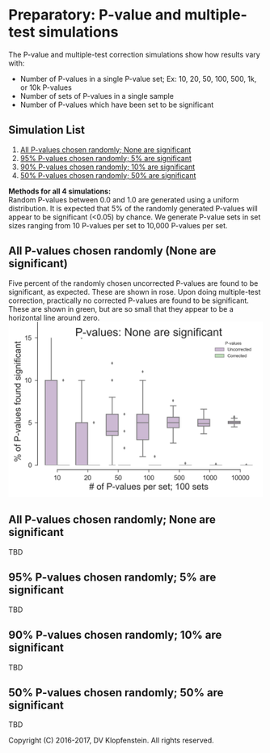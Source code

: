 # Preparatory: P-value and multiple-test simulations
The P-value and multiple-test correction simulations show how results vary with:
  * Number of P-values in a single P-value set; Ex: 10, 20, 50, 100, 500, 1k, or 10k P-values    
  * Number of sets of P-values in a single sample    
  * Number of P-values which have been set to be significant     

## Simulation List
 1. [All P-values chosen randomly; None are significant](README_prep.md#all-p-values-chosen-randomly-none-are-significant-1)
 2. [95% P-values chosen randomly; 5% are significant ](README_prep.md#95-p-values-chosen-randomly-5-are-significant)
 3. [90% P-values chosen randomly; 10% are significant ](README_prep.md#90-p-values-chosen-randomly-10-are-significant)
 4. [50% P-values chosen randomly; 50% are significant ](README_prep.md#50-p-values-chosen-randomly-50-are-significant)

**Methods for all 4 simulations:**    
Random P-values between 0.0 and 1.0 are generated using a uniform distribution.
It is expected that 5% of the randomly generated P-values will appear to be significant (<0.05) by chance.
We generate P-value sets in set sizes ranging from 10 P-values per set to 10,000 P-values per set.

## All P-values chosen randomly (None are significant)
Five percent of the randomly chosen uncorrected P-values are found to be significant, as expected.
These are shown in rose.
Upon doing multiple-test correction, practically no corrected P-values are found to be significant.
These are shown in green, but are so small that they appear to be a horizontal line around zero.
![Random pvals w/no significance](doc/images/pvalues_sig00.png)

## All P-values chosen randomly; None are significant
TBD

## 95% P-values chosen randomly; 5% are significant 
TBD

## 90% P-values chosen randomly; 10% are significant 
TBD

## 50% P-values chosen randomly; 50% are significant 
TBD

Copyright (C) 2016-2017, DV Klopfenstein. All rights reserved.
